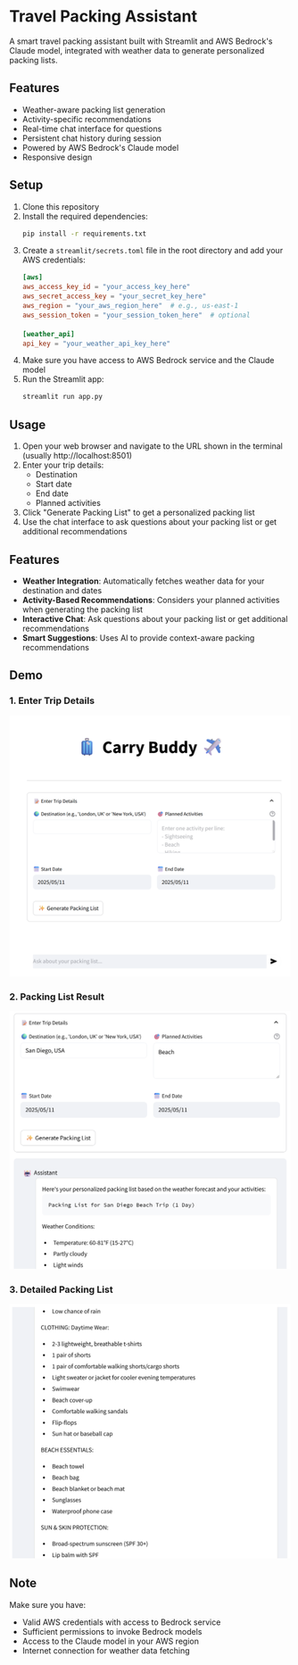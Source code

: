 # Travel Packing Assistant

A smart travel packing assistant built with Streamlit and AWS Bedrock's Claude model, integrated with weather data to generate personalized packing lists.

## Features

- Weather-aware packing list generation
- Activity-specific recommendations
- Real-time chat interface for questions
- Persistent chat history during session
- Powered by AWS Bedrock's Claude model
- Responsive design

## Setup

1. Clone this repository
2. Install the required dependencies:
   ```bash
   pip install -r requirements.txt
   ```
3. Create a `streamlit/secrets.toml` file in the root directory and add your AWS credentials:
   ```toml
   [aws]
   aws_access_key_id = "your_access_key_here"
   aws_secret_access_key = "your_secret_key_here"
   aws_region = "your_aws_region_here"  # e.g., us-east-1
   aws_session_token = "your_session_token_here"  # optional

   [weather_api]
   api_key = "your_weather_api_key_here"
   ```
4. Make sure you have access to AWS Bedrock service and the Claude model
5. Run the Streamlit app:
   ```bash
   streamlit run app.py
   ```

## Usage

1. Open your web browser and navigate to the URL shown in the terminal (usually http://localhost:8501)
2. Enter your trip details:
   - Destination
   - Start date
   - End date
   - Planned activities
3. Click "Generate Packing List" to get a personalized packing list
4. Use the chat interface to ask questions about your packing list or get additional recommendations

## Features

- **Weather Integration**: Automatically fetches weather data for your destination and dates
- **Activity-Based Recommendations**: Considers your planned activities when generating the packing list
- **Interactive Chat**: Ask questions about your packing list or get additional recommendations
- **Smart Suggestions**: Uses AI to provide context-aware packing recommendations

## Demo

### 1. Enter Trip Details
![Trip Details Form](images/packing-list-form.png)

### 2. Packing List Result
![Packing List Result](images/packing-list-result.png)

### 3. Detailed Packing List
![Packing List Details](images/packing-list-details.png)

## Note

Make sure you have:
- Valid AWS credentials with access to Bedrock service
- Sufficient permissions to invoke Bedrock models
- Access to the Claude model in your AWS region
- Internet connection for weather data fetching 
